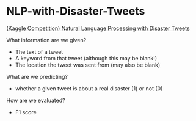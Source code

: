 # NLP-with-Disaster-Tweets
[(Kaggle Competition) Natural Language Processing with Disaster Tweets](https://www.kaggle.com/competitions/nlp-getting-started)

What information are we given?
- The text of a tweet
- A keyword from that tweet (although this may be blank!)
- The location the tweet was sent from (may also be blank)

What are we predicting?
- whether a given tweet is about a real disaster (1) or not (0)

How are we evaluated?
- F1 score
